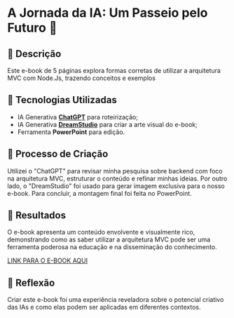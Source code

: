 # A Jornada da IA: Um Passeio pelo Futuro 🌌

## 📒 Descrição
Este e-book de 5 páginas explora formas corretas de utilizar a arquitetura MVC com Node.Js, trazendo conceitos e exemplos

## 🤖 Tecnologias Utilizadas
- IA Generativa **[ChatGPT](https://chat.openai.com)** para roteirização;
- IA Generativa **[DreamStudio](https://beta.dreamstudio.ai/generate)** para criar a arte visual do e-book;
- Ferramenta **PowerPoint** para edição.

## 🧐 Processo de Criação
Utilizei o "ChatGPT" para revisar minha pesquisa sobre backend com foco na arquitetura MVC, estruturar o conteúdo e refinar minhas ideias. Por outro lado, o "DreamStudio" foi usado para gerar imagem exclusiva para o nosso e-book. Para concluir, a montagem final foi feita no PowerPoint.

## 🚀 Resultados
O e-book apresenta um conteúdo envolvente e visualmente rico, demonstrando como as saber utilizar a arquitetura MVC pode ser uma ferramenta poderosa na educação e na disseminação do conhecimento.

[LINK PARA O E-BOOK AQUI](https://github.com/felmartins1985/ebook/blob/main/output/Ebook-final.pdf)

## 💭 Reflexão
Criar este e-book foi uma experiência reveladora sobre o potencial criativo das IAs e como elas podem ser aplicadas em diferentes contextos.
